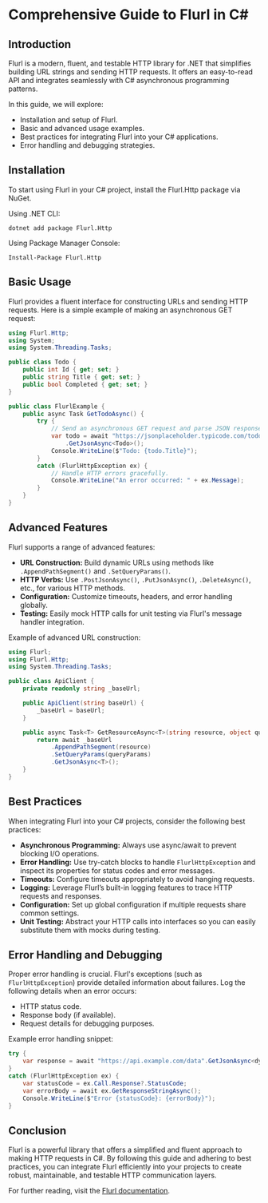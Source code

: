 <!-- 2025-04-01T01:28:58Z -->

# Comprehensive Guide to Flurl in C#

## Introduction
Flurl is a modern, fluent, and testable HTTP library for .NET that simplifies building URL strings and sending HTTP requests. It offers an easy-to-read API and integrates seamlessly with C# asynchronous programming patterns.

In this guide, we will explore:
- Installation and setup of Flurl.
- Basic and advanced usage examples.
- Best practices for integrating Flurl into your C# applications.
- Error handling and debugging strategies.

## Installation
To start using Flurl in your C# project, install the Flurl.Http package via NuGet.

Using .NET CLI:
```
dotnet add package Flurl.Http
```

Using Package Manager Console:
```
Install-Package Flurl.Http
```

## Basic Usage
Flurl provides a fluent interface for constructing URLs and sending HTTP requests. Here is a simple example of making an asynchronous GET request:

```csharp
using Flurl.Http;
using System;
using System.Threading.Tasks;

public class Todo {
    public int Id { get; set; }
    public string Title { get; set; }
    public bool Completed { get; set; }
}

public class FlurlExample {
    public async Task GetTodoAsync() {
        try {
            // Send an asynchronous GET request and parse JSON response into a Todo object.
            var todo = await "https://jsonplaceholder.typicode.com/todos/1"
                .GetJsonAsync<Todo>();
            Console.WriteLine($"Todo: {todo.Title}");
        }
        catch (FlurlHttpException ex) {
            // Handle HTTP errors gracefully.
            Console.WriteLine("An error occurred: " + ex.Message);
        }
    }
}
```

## Advanced Features
Flurl supports a range of advanced features:
- **URL Construction:** Build dynamic URLs using methods like `.AppendPathSegment()` and `.SetQueryParams()`.
- **HTTP Verbs:** Use `.PostJsonAsync()`, `.PutJsonAsync()`, `.DeleteAsync()`, etc., for various HTTP methods.
- **Configuration:** Customize timeouts, headers, and error handling globally.
- **Testing:** Easily mock HTTP calls for unit testing via Flurl's message handler integration.

Example of advanced URL construction:
```csharp
using Flurl;
using Flurl.Http;
using System.Threading.Tasks;

public class ApiClient {
    private readonly string _baseUrl;

    public ApiClient(string baseUrl) {
        _baseUrl = baseUrl;
    }

    public async Task<T> GetResourceAsync<T>(string resource, object queryParams = null) {
        return await _baseUrl
            .AppendPathSegment(resource)
            .SetQueryParams(queryParams)
            .GetJsonAsync<T>();
    }
}
```

## Best Practices
When integrating Flurl into your C# projects, consider the following best practices:
- **Asynchronous Programming:** Always use async/await to prevent blocking I/O operations.
- **Error Handling:** Use try-catch blocks to handle `FlurlHttpException` and inspect its properties for status codes and error messages.
- **Timeouts:** Configure timeouts appropriately to avoid hanging requests.
- **Logging:** Leverage Flurl’s built-in logging features to trace HTTP requests and responses.
- **Configuration:** Set up global configuration if multiple requests share common settings.
- **Unit Testing:** Abstract your HTTP calls into interfaces so you can easily substitute them with mocks during testing.

## Error Handling and Debugging
Proper error handling is crucial. Flurl's exceptions (such as `FlurlHttpException`) provide detailed information about failures. Log the following details when an error occurs:
- HTTP status code.
- Response body (if available).
- Request details for debugging purposes.

Example error handling snippet:
```csharp
try {
    var response = await "https://api.example.com/data".GetJsonAsync<dynamic>();
}
catch (FlurlHttpException ex) {
    var statusCode = ex.Call.Response?.StatusCode;
    var errorBody = await ex.GetResponseStringAsync();
    Console.WriteLine($"Error {statusCode}: {errorBody}");
}
```

## Conclusion
Flurl is a powerful library that offers a simplified and fluent approach to making HTTP requests in C#. By following this guide and adhering to best practices, you can integrate Flurl efficiently into your projects to create robust, maintainable, and testable HTTP communication layers.

For further reading, visit the [Flurl documentation](https://flurl.dev/).
